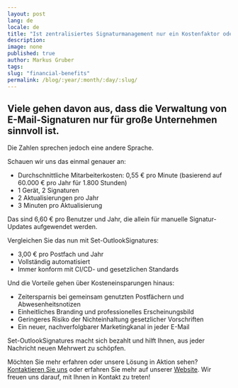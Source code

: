 ```yaml
---
layout: post
lang: de
locale: de
title: "Ist zentralisiertes Signaturmanagement nur ein Kostenfaktor oder eine versteckte Chance?"
description:
image: none
published: true
author: Markus Gruber
tags: 
slug: "financial-benefits"
permalink: /blog/:year/:month/:day/:slug/
---
```

## Viele gehen davon aus, dass die Verwaltung von E-Mail-Signaturen nur für große Unternehmen sinnvoll ist.
Die Zahlen sprechen jedoch eine andere Sprache.

Schauen wir uns das einmal genauer an:
- Durchschnittliche Mitarbeiterkosten: 0,55 € pro Minute (basierend auf 60.000 € pro Jahr für 1.800 Stunden)
- 1 Gerät, 2 Signaturen
- 2 Aktualisierungen pro Jahr
- 3 Minuten pro Aktualisierung

Das sind 6,60 € pro Benutzer und Jahr, die allein für manuelle Signatur-Updates aufgewendet werden.

Vergleichen Sie das nun mit Set-OutlookSignatures:
- 3,00 € pro Postfach und Jahr
- Vollständig automatisiert
- Immer konform mit CI/CD- und gesetzlichen Standards

Und die Vorteile gehen über Kosteneinsparungen hinaus:
- Zeitersparnis bei gemeinsam genutzten Postfächern und Abwesenheitsnotizen
- Einheitliches Branding und professionelles Erscheinungsbild
- Geringeres Risiko der Nichteinhaltung gesetzlicher Vorschriften
- Ein neuer, nachverfolgbarer Marketingkanal in jeder E-Mail

Set-OutlookSignatures macht sich bezahlt und hilft Ihnen, aus jeder Nachricht neuen Mehrwert zu schöpfen.

Möchten Sie mehr erfahren oder unsere Lösung in Aktion sehen? [Kontaktieren Sie uns](/contact) oder erfahren Sie mehr auf unserer [Website](/). Wir freuen uns darauf, mit Ihnen in Kontakt zu treten!